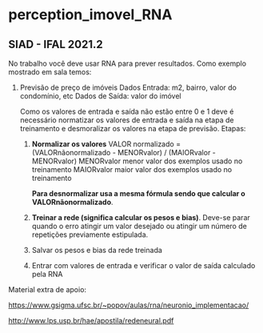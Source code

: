 # perception_imovel_RNA
## SIAD - IFAL 2021.2


No trabalho você deve usar  RNA para prever resultados. Como exemplo mostrado em sala temos:

1. Previsão de preço de imóveis
    Dados Entrada: m2, bairro, valor do condomínio, etc
    Dados de Saída: valor do imóvel


    Como os valores de entrada e saída não estão entre 0 e 1 deve é necessário normatizar os valores de entrada e saída na etapa de treinamento e  desmoralizar os valores na etapa de previsão.
    Etapas:
    1. **Normalizar os valores**
        VALOR normalizado = (VALORnãonormalizado - MENORvalor) / (MAIORvalor - MENORvalor)
        MENORvalor menor valor dos exemplos usado no treinamento
        MAIORvalor  maior valor dos exemplos usado no treinamento
   
        **Para desnormalizar usa a mesma fórmula sendo que calcular o VALORnãonormalizado**.

    2. **Treinar a rede (significa calcular os pesos e bias)**. Deve-se parar quando o erro atingir um valor desejado ou atingir um número de repetições previamente estipulada.
    3. Salvar os pesos e bias da rede treinada
    4. Entrar com valores de entrada e verificar o valor de saída calculado pela RNA

Material extra de apoio: 

https://www.gsigma.ufsc.br/~popov/aulas/rna/neuronio_implementacao/

http://www.lps.usp.br/hae/apostila/redeneural.pdf
